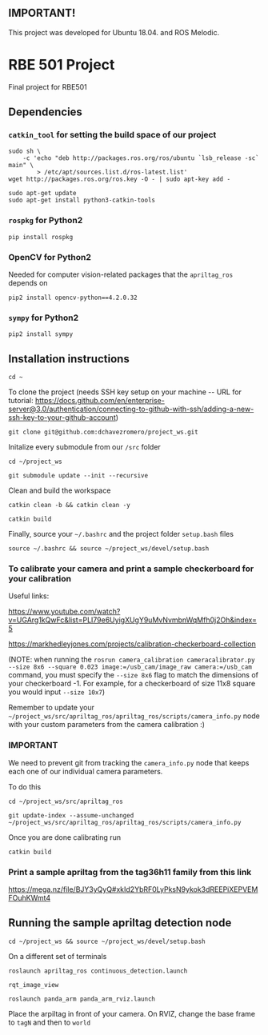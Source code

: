 ## IMPORTANT!
This project was developed for Ubuntu 18.04. and ROS Melodic.

# RBE 501 Project
Final project for RBE501

## Dependencies
### `catkin_tool` for setting the build space of our project
```
sudo sh \
    -c 'echo "deb http://packages.ros.org/ros/ubuntu `lsb_release -sc` main" \
        > /etc/apt/sources.list.d/ros-latest.list'
wget http://packages.ros.org/ros.key -O - | sudo apt-key add -
```
```
sudo apt-get update
sudo apt-get install python3-catkin-tools
```

### `rospkg` for Python2
```
pip install rospkg
```

### OpenCV for Python2
Needed for computer vision-related packages that the `apriltag_ros` depends on
```
pip2 install opencv-python==4.2.0.32
```

### `sympy` for Python2
```
pip2 install sympy
```

## Installation instructions
```
cd ~
```
To clone the project (needs SSH key setup on your machine -- URL for tutorial: https://docs.github.com/en/enterprise-server@3.0/authentication/connecting-to-github-with-ssh/adding-a-new-ssh-key-to-your-github-account)
```
git clone git@github.com:dchavezromero/project_ws.git
```
Initalize every submodule from our `/src` folder
```
cd ~/project_ws
```
```
git submodule update --init --recursive
```
Clean and build the workspace
```
catkin clean -b && catkin clean -y
```
```
catkin build
```
Finally, source your `~/.bashrc` and the project folder `setup.bash` files
```
source ~/.bashrc && source ~/project_ws/devel/setup.bash
```


### To calibrate your camera and print a sample checkerboard for your calibration
Useful links:

https://www.youtube.com/watch?v=UGArg1kQwFc&list=PLI79e6UyigXUgY9uMvNvmbnWqMfh0j2Oh&index=5

https://markhedleyjones.com/projects/calibration-checkerboard-collection

(NOTE: when running the `rosrun camera_calibration cameracalibrator.py --size 8x6 --square 0.023 image:=/usb_cam/image_raw camera:=/usb_cam` command, you must specify the `--size 8x6` flag to match the dimensions of your checkerboard -1.
For example, for a checkerboard of size 11x8 square you would input `--size 10x7`)

Remember to update your `~/project_ws/src/apriltag_ros/apriltag_ros/scripts/camera_info.py` node with your custom parameters from the camera calibration :)

### IMPORTANT

We need to prevent git from tracking the `camera_info.py` node that keeps each one of our individual camera parameters.

To do this

```
cd ~/project_ws/src/apriltag_ros
```
```
git update-index --assume-unchanged ~/project_ws/src/apriltag_ros/apriltag_ros/scripts/camera_info.py
```
Once you are done calibrating run
```
catkin build
```

### Print a sample apriltag from the tag36h11 family from this link

https://mega.nz/file/BJY3yQyQ#xkId2YbRF0LyPksN9ykok3dREEPiXEPVEMFOuhKWmt4

## Running the sample apriltag detection node
```
cd ~/project_ws && source ~/project_ws/devel/setup.bash
```
On a different set of terminals
```
roslaunch apriltag_ros continuous_detection.launch
```
```
rqt_image_view
```
```
roslaunch panda_arm panda_arm_rviz.launch
```
Place the arpiltag in front of your camera.
On RVIZ, change the base frame to `tagN` and then to `world` 
